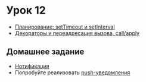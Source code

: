 # Урок 12

* [Планирование: setTimeout и setInterval](https://learn.javascript.ru/settimeout-setinterval)
* [Декораторы и переадресация вызова, call/apply](https://learn.javascript.ru/call-apply-decorators)

## Домашнее задание

* [Нотификация](https://notifyjs.jpillora.com/)
* Попробуйте реализовать [push-уведомления](https://tproger.ru/articles/html5-notifications-is-easy/)
